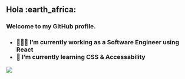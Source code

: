 
<body>



<h2 > <strong>Hola :earth_africa: </strong></h2>

<h3>Welcome to my GitHub profile.<h3/>

  
  <ul>
    <li>👩🏻‍🏫 I’m currently working as a Software Engineer using React </li>
    <li>🦋 I’m currently learning CSS & Accessability </li>

  </ul>
  




</body>


<!--
**chunkjs/chunkjs** is a ✨ _special_ ✨ repository because its `README.md` (this file) appears on your GitHub profile.

Here are some ideas to get you started:

- 🔭 I’m currently working as a Software Engineer using React
- 🌱 I’m currently learning CSS & Accessability
- 👯 I’m looking to collaborate on ...
- 🤔 I’m looking for help with tech interviews
- 💬 Ask me about ...
- 📫 How to reach me: ...
- 😄 Pronouns: ...
- ⚡ Fun fact: 
-->
  ![](https://komarev.com/ghpvc/?username=chunkjs&color=f7b9b9)
